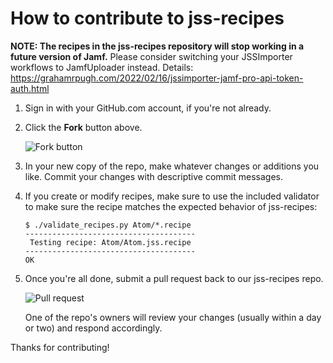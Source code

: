 # How to contribute to jss-recipes

**NOTE: The recipes in the jss-recipes repository will stop working in a future version of Jamf.** Please consider switching your JSSImporter workflows to JamfUploader instead. Details: https://grahamrpugh.com/2022/02/16/jssimporter-jamf-pro-api-token-auth.html

1. Sign in with your GitHub.com account, if you're not already.

2. Click the __Fork__ button above.

    ![Fork button](img/fork-button.png)

3. In your new copy of the repo, make whatever changes or additions you like. Commit your changes with descriptive commit messages.

4. If you create or modify recipes, make sure to use the included validator to make sure the recipe matches the expected behavior of jss-recipes:

    ```
    $ ./validate_recipes.py Atom/*.recipe
    --------------------------------------
     Testing recipe: Atom/Atom.jss.recipe
    --------------------------------------
    OK
    ```

5. Once you're all done, submit a pull request back to our jss-recipes repo.

    ![Pull request](img/pull-request.png)

    One of the repo's owners will review your changes (usually within a day or two) and respond accordingly.

Thanks for contributing!

